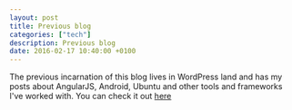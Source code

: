 ```yaml
---
layout: post
title: Previous blog
categories: ["tech"]
description: Previous blog
date: 2016-02-17 10:40:00 +0100
---
```


The previous incarnation of this blog lives in WordPress land and has my posts about AngularJS, Android, Ubuntu and other tools and frameworks I've worked with. You can check it out [here](https://vinaygopinath.wordpress.com/category/tech/)
